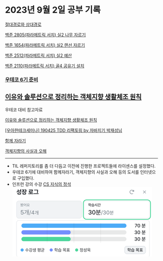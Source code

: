 # 2023년 9월 2일 공부 기록

[절대경로와 상대경로](../../../기타/절대경로와_상대경로.md)

[백준 2805(파라메트릭 서치) 실2 나무 자르기](../../../Algorithm/SolvedProblem/파라메트릭서치/2805/2805.md)

[백준 1654(파라메트릭 서치) 실2 랜선 자르기](../../../Algorithm/SolvedProblem/파라메트릭서치/1654/1654.md)

[백준 2512(파라메트릭 서치) 실2 예산](../../../Algorithm/SolvedProblem/파라메트릭서치/2512/2512.md)

[백준 2110(파라메트릭 서치) 골4 공유기 설치](../../../Algorithm/SolvedProblem/파라메트릭서치/2110/2110.md)

### [우테코 6기 준비](../../../우아한테크코스/우테코_6기_준비/우테코_6기_준비.md)

[이유와 솔루션으로 정리하는 객체지향 생활체조 원칙](../../../OOP/이유와_솔루션으로_정리하는_객체지향_생활체조_원칙.md)
---

우테코 대비 참고자료

[이유와 솔루션으로 정리하는 객체지향 생활체조 원칙](https://hudi.blog/thoughtworks-anthology-object-calisthenics/)

[[우아한테크세미나] 190425 TDD 리팩토링 by 자바지기 박재성님](https://www.youtube.com/watch?v=bIeqAlmNRrA)

[함께 자라기](https://www.yes24.com/Product/Goods/67350256)

[객체지향의 사실과 오해](https://www.yes24.com/Product/Goods/18249021)

---
- TIL 레퍼지토리를 좀 더 다듬고 이전에 진행한 프로젝트들에 라이센스를 설정했다.
- 우테코 6기에 대비하여 함께자라기, 객체지향의 사실과 오해 등의 도서를 인터넷으로 구입했다.
- 인프런 강의 수강 [CS 지식의 정석 ](https://www.inflearn.com/course/%EA%B0%9C%EB%B0%9C%EC%9E%90-%EB%A9%B4%EC%A0%91-cs-%ED%8A%B9%EA%B0%95/dashboard)
![img.png](../../../!!!Resources/img/img.png)